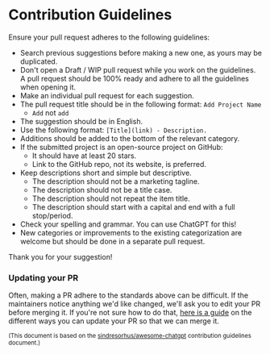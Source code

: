 # Contribution Guidelines

Ensure your pull request adheres to the following guidelines:

- Search previous suggestions before making a new one, as yours may be duplicated.
- Don't open a Draft / WIP pull request while you work on the guidelines. A pull request should be 100% ready and adhere to all the guidelines when opening it.
- Make an individual pull request for each suggestion.
- The pull request title should be in the following format: `Add Project Name`
	- `Add` not `add`
- The suggestion should be in English.
- Use the following format: `[Title](link) - Description.`
- Additions should be added to the bottom of the relevant category.
- If the submitted project is an open-source project on GitHub:
	- It should have at least 20 stars.
	- Link to the GitHub repo, not its website, is preferred.
- Keep descriptions short and simple but descriptive.
	- The description should not be a marketing tagline.
	- The description should not be a title case.
	- The description should not repeat the item title.
	- The description should start with a capital and end with a full stop/period.
- Check your spelling and grammar. You can use ChatGPT for this!
- New categories or improvements to the existing categorization are welcome but should be done in a separate pull request.

Thank you for your suggestion!

### Updating your PR

Often, making a PR adhere to the standards above can be difficult. If the maintainers notice anything we'd like changed, we'll ask you to edit your PR before merging it. If you're not sure how to do that, [here is a guide](https://github.com/RichardLitt/knowledge/blob/master/github/amending-a-commit-guide.md) on the different ways you can update your PR so that we can merge it.

<sup>(This document is based on the [sindresorhus/awesome-chatgpt](https://github.com/sindresorhus/awesome-chatgpt/blob/main/contributing.md) contribution guidelines document.)<sup>
